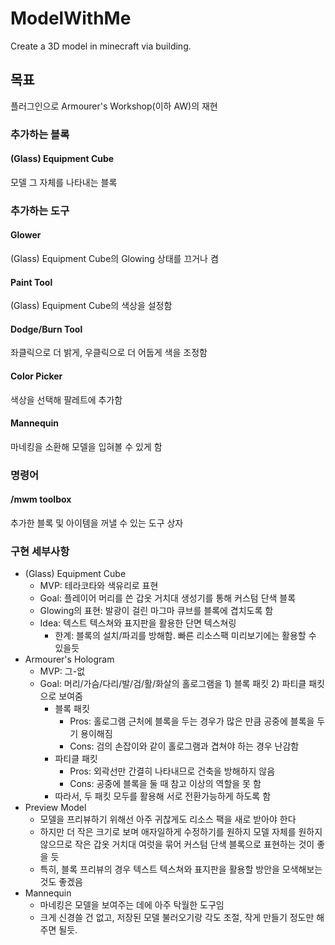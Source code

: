 # ModelWithMe
Create a 3D model in minecraft via building.

## 목표

플러그인으로 Armourer's Workshop(이하 AW)의 재현

### 추가하는 블록

#### (Glass) Equipment Cube

모델 그 자체를 나타내는 블록

### 추가하는 도구

#### Glower

(Glass) Equipment Cube의 Glowing 상태를 끄거나 켬

#### Paint Tool

(Glass) Equipment Cube의 색상을 설정함

#### Dodge/Burn Tool

좌클릭으로 더 밝게, 우클릭으로 더 어둡게 색을 조정함

#### Color Picker

색상을 선택해 팔레트에 추가함

#### Mannequin

마네킹을 소환해 모델을 입혀볼 수 있게 함

### 명령어

#### /mwm toolbox

추가한 블록 및 아이템을 꺼낼 수 있는 도구 상자

### 구현 세부사항

- (Glass) Equipment Cube
  - MVP: 테라코타와 색유리로 표현 
  - Goal: 플레이어 머리를 쓴 갑옷 거치대 생성기를 통해 커스텀 단색 블록
  - Glowing의 표현: 발광이 걸린 마그마 큐브를 블록에 겹치도록 함
  - Idea: 텍스트 텍스쳐와 표지판을 활용한 단면 텍스쳐링
    - 한계: 블록의 설치/파괴를 방해함. 빠른 리소스팩 미리보기에는 활용할 수 있을듯
- Armourer's Hologram
  - MVP: 그-없
  - Goal: 머리/가슴/다리/발/검/활/화살의 홀로그램을 1) 블록 패킷 2) 파티클 패킷 으로 보여줌
    - 블록 패킷
      - Pros: 홀로그램 근처에 블록을 두는 경우가 많은 만큼 공중에 블록을 두기 용이해짐
      - Cons: 검의 손잡이와 같이 홀로그램과 겹쳐야 하는 경우 난감함
    - 파티클 패킷
      - Pros: 외곽선만 간결히 나타내므로 건축을 방해하지 않음
      - Cons: 공중에 블록을 둘 때 참고 이상의 역할을 못 함
    - 따라서, 두 패킷 모두를 활용해 서로 전환가능하게 하도록 함
- Preview Model
  - 모델을 프리뷰하기 위해선 아주 귀찮게도 리소스 팩을 새로 받아야 한다
  - 하지만 더 작은 크기로 보며 애자일하게 수정하기를 원하지 모델 자체를 원하지 않으므로 작은 갑옷 거치대 여럿을 묶어 커스텀 단색 블록으로 표현하는 것이 좋을 듯
  - 특히, 블록 프리뷰의 경우 텍스트 텍스쳐와 표지판을 활용할 방안을 모색해보는 것도 좋겠음
- Mannequin
  - 마네킹은 모델을 보여주는 데에 아주 탁월한 도구임
  - 크게 신경쓸 건 없고, 저장된 모델 불러오기랑 각도 조절, 작게 만들기 정도만 해주면 될듯.
